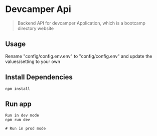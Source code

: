 # Devcamper Api

> Backend API for devcamper Application, which is a bootcamp directory website

## Usage

Rename "config/config.env.env" to "config/config.env" and  update the values/setting to your own

## Install Dependencies
```
npm install

```
## Run app
```
Run in dev mode
npm run dev

# Run in prod mode

```
